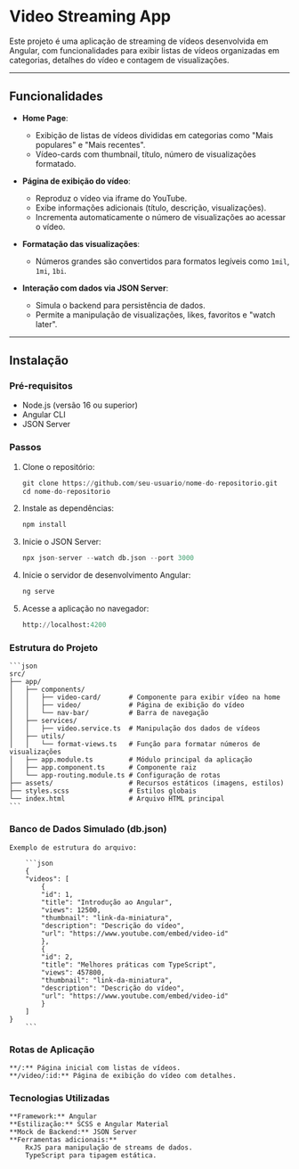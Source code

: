 # **Video Streaming App**

Este projeto é uma aplicação de streaming de vídeos desenvolvida em Angular, com funcionalidades para exibir listas de vídeos organizadas em categorias, detalhes do vídeo e contagem de visualizações.

---

## **Funcionalidades**

- **Home Page**:
  - Exibição de listas de vídeos divididas em categorias como "Mais populares" e "Mais recentes".
  - Vídeo-cards com thumbnail, título, número de visualizações formatado.

- **Página de exibição do vídeo**:
  - Reproduz o vídeo via iframe do YouTube.
  - Exibe informações adicionais (título, descrição, visualizações).
  - Incrementa automaticamente o número de visualizações ao acessar o vídeo.

- **Formatação das visualizações**:
  - Números grandes são convertidos para formatos legíveis como `1mil`, `1mi`, `1bi`.

- **Interação com dados via JSON Server**:
  - Simula o backend para persistência de dados.
  - Permite a manipulação de visualizações, likes, favoritos e "watch later".

---

## **Instalação**

### **Pré-requisitos**
- Node.js (versão 16 ou superior)
- Angular CLI
- JSON Server

### **Passos**
1. Clone o repositório:
   ```python
   git clone https://github.com/seu-usuario/nome-do-repositorio.git
   cd nome-do-repositorio
   ```

2. Instale as dependências:
    ```python
    npm install
    ```

3. Inicie o JSON Server:
    ```python
    npx json-server --watch db.json --port 3000
    ```

4. Inicie o servidor de desenvolvimento Angular:
    ```python
    ng serve
    ```

5. Acesse a aplicação no navegador:
    ```python
    http://localhost:4200
    ```


### **Estrutura do Projeto**

    ```json
    src/
    ├── app/
    │   ├── components/
    │   │   ├── video-card/       # Componente para exibir vídeo na home
    │   │   ├── video/            # Página de exibição do vídeo
    │   │   └── nav-bar/          # Barra de navegação
    │   ├── services/
    │   │   ├── video.service.ts  # Manipulação dos dados de vídeos
    │   ├── utils/
    │   │   └── format-views.ts   # Função para formatar números de visualizações
    │   ├── app.module.ts         # Módulo principal da aplicação
    │   ├── app.component.ts      # Componente raiz
    │   └── app-routing.module.ts # Configuração de rotas
    ├── assets/                   # Recursos estáticos (imagens, estilos)
    ├── styles.scss               # Estilos globais
    └── index.html                # Arquivo HTML principal
    ```

### **Banco de Dados Simulado (db.json)**
    Exemplo de estrutura do arquivo:

        ```json
        {
        "videos": [
            {
            "id": 1,
            "title": "Introdução ao Angular",
            "views": 12500,
            "thumbnail": "link-da-miniatura",
            "description": "Descrição do vídeo",
            "url": "https://www.youtube.com/embed/video-id"
            },
            {
            "id": 2,
            "title": "Melhores práticas com TypeScript",
            "views": 457800,
            "thumbnail": "link-da-miniatura",
            "description": "Descrição do vídeo",
            "url": "https://www.youtube.com/embed/video-id"
            }
        ]
    }
        ```


### **Rotas de Aplicação**
    **/:** Página inicial com listas de vídeos.
    **/video/:id:** Página de exibição do vídeo com detalhes.

### **Tecnologias Utilizadas**
    **Framework:** Angular
    **Estilização:** SCSS e Angular Material
    **Mock de Backend:** JSON Server
    **Ferramentas adicionais:**
        RxJS para manipulação de streams de dados.
        TypeScript para tipagem estática.

